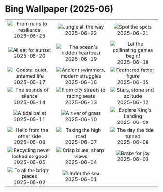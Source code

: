 # Bing Wallpaper (2025-06)

|  |  |  |
|:---:|:---:|:---:|
| ![](https://www.bing.com/th?id=OHR.DresdenElbe_EN-CA0313860830_400x240.jpg "From ruins to resilience") 2025-06-23 | ![](https://www.bing.com/th?id=OHR.AmazonEcuador_EN-CA0127990523_400x240.jpg "Jungle all the way") 2025-06-22 | ![](https://www.bing.com/th?id=OHR.SerengetiGiraffe_EN-CA5577558802_400x240.jpg "Spot the spots") 2025-06-21 |
| ![](https://www.bing.com/th?id=OHR.IcelandSolstice_EN-CA5496259238_400x240.jpg "All set for sunset") 2025-06-20 | ![](https://www.bing.com/th?id=OHR.SanMiguelAzores_EN-CA7375629918_400x240.jpg "The ocean's hidden heartbeat") 2025-06-19 | ![](https://www.bing.com/th?id=OHR.AsianSwallowtail_EN-CA4695488605_400x240.jpg "Let the pollinating games begin!") 2025-06-18 |
| ![](https://www.bing.com/th?id=OHR.CumberlandOaks_EN-CA4846374489_400x240.jpg "Coastal quiet, untamed life") 2025-06-17 | ![](https://www.bing.com/th?id=OHR.SeaTurtleBrazil_EN-CA4683535863_400x240.jpg "Ancient swimmers, modern struggles") 2025-06-16 | ![](https://www.bing.com/th?id=OHR.RheaDad_EN-CA4283267159_400x240.jpg "Feathered father figure") 2025-06-15 |
| ![](https://www.bing.com/th?id=OHR.DolomitiEstate_EN-CA4112246625_400x240.jpg "The sounds of silence") 2025-06-14 | ![](https://www.bing.com/th?id=OHR.CanadianGPQuebec_EN-CA4428568673_400x240.jpg "From city streets to racing seats") 2025-06-13 | ![](https://www.bing.com/th?id=OHR.BigBendChisos_EN-CA9916478769_400x240.jpg "Stars, stone and solitude") 2025-06-12 |
| ![](https://www.bing.com/th?id=OHR.FlamingosNamibia_EN-CA9758738139_400x240.jpg "A tidal ballet") 2025-06-11 | ![](https://www.bing.com/th?id=OHR.AerialEverglades_EN-CA9574870148_400x240.jpg "A river of grass") 2025-06-10 | ![](https://www.bing.com/th?id=OHR.DubrovnikTwilight_EN-CA9404404543_400x240.jpg "Explore King's Landing") 2025-06-09 |
| ![](https://www.bing.com/th?id=OHR.StellarSeaLions_EN-CA9034182046_400x240.jpg "Hello from the other side") 2025-06-08 | ![](https://www.bing.com/th?id=OHR.PacificCrestTrail_EN-CA3756267540_400x240.jpg "Taking the high road") 2025-06-07 | ![](https://www.bing.com/th?id=OHR.NormandyBeach_EN-CA8706608973_400x240.jpg "The day the tide turned") 2025-06-06 |
| ![](https://www.bing.com/th?id=OHR.OlivaresMural_EN-CA8344718178_400x240.jpg "Recycling never looked so good") 2025-06-05 | ![](https://www.bing.com/th?id=OHR.CalaLuna_EN-CA8214909306_400x240.jpg "Crisp blues, sharp views") 2025-06-04 | ![](https://www.bing.com/th?id=OHR.BicyclesUtrecht_EN-CA8084495077_400x240.jpg "Brake for joy") 2025-06-03 |
| ![](https://www.bing.com/th?id=OHR.Fogoisland_EN-CA7909293676_400x240.jpg "To all the bright places") 2025-06-02 | ![](https://www.bing.com/th?id=OHR.GrandeTerreReef_EN-CA7723959953_400x240.jpg "Under the sea") 2025-06-01 |  |
